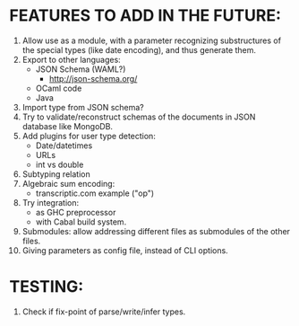 FEATURES TO ADD IN THE FUTURE:
==============================

1. Allow use as a module, with a parameter recognizing substructures of the special types (like date encoding), and thus generate them.
2. Export to other languages:
    * JSON Schema (WAML?)
        - http://json-schema.org/
    * OCaml code
    * Java
3. Import type from JSON schema?
4. Try to validate/reconstruct schemas of the documents in JSON database like MongoDB.
5. Add plugins for user type detection:
    * Date/datetimes
    * URLs
    * int vs double
6. Subtyping relation
7. Algebraic sum encoding:
    * transcriptic.com example ("op")
8. Try integration:
    * as GHC preprocessor
    * with Cabal build system.
9. Submodules: allow addressing different files as submodules of the other files.
10. Giving parameters as config file, instead of CLI options.

TESTING:
========
1. Check if fix-point of parse/write/infer types.
